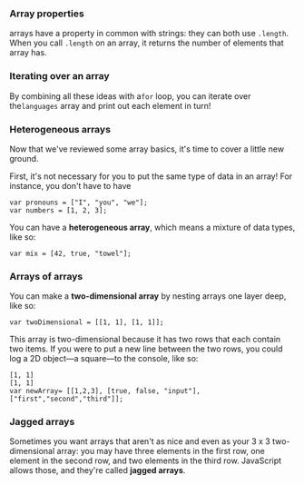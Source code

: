 ### **Array properties**

arrays have a property in common with strings: they can both use `.length`. When you call `.length` on an array, it returns the number of elements that array has.

### **Iterating over an array**

By combining all these ideas with a`for` loop, you can iterate over the`languages` array and print out each element in turn!

### **Heterogeneous arrays**

Now that we've reviewed some array basics, it's time to cover a little new ground.

First, it's not necessary for you to put the same type of data in an array! For instance, you don't have to have

```
var pronouns = ["I", "you", "we"];
var numbers = [1, 2, 3];

```

You can have a **heterogeneous array**, which means a mixture of data types, like so:

```
var mix = [42, true, "towel"];

```

### **Arrays of arrays**

You can make a **two-dimensional array** by nesting arrays one layer deep, like so:

```
var twoDimensional = [[1, 1], [1, 1]];

```

This array is two-dimensional because it has two rows that each contain two items. If you were to put a new line between the two rows, you could log a 2D object—a square—to the console, like so:

```
[1, 1]
[1, 1]
var newArray= [[1,2,3], [true, false, "input"], ["first","second","third"]];
```



### **Jagged arrays**



Sometimes you want arrays that aren't as nice and even as your 3 x 3 two-dimensional array: you may have three elements in the first row, one element in the second row, and two elements in the third row. JavaScript allows those, and they're called **jagged arrays**.

